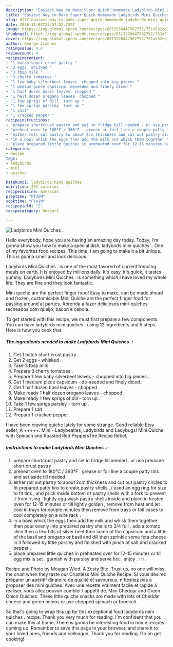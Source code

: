 ```yaml
---
description: "Easiest Way to Make Super Quick Homemade Ladybirds Mini Quiches ."
title: "Easiest Way to Make Super Quick Homemade Ladybirds Mini Quiches ."
slug: 8277-easiest-way-to-make-super-quick-homemade-ladybirds-mini-quiches
date: 2020-11-02T23:57:52.742Z
image: https://img-global.cpcdn.com/recipes/6513926447562752/751x532cq70/ladybirds-mini-quiches-recipe-main-photo.jpg
thumbnail: https://img-global.cpcdn.com/recipes/6513926447562752/751x532cq70/ladybirds-mini-quiches-recipe-main-photo.jpg
cover: https://img-global.cpcdn.com/recipes/6513926447562752/751x532cq70/ladybirds-mini-quiches-recipe-main-photo.jpg
author: George Jimenez
ratingvalue: 4.4
reviewcount: 4
recipeingredient:
- "1 batch short crust pastry "
- "2 eggs  whisked "
- "3 tbsp milk "
- "3 cherry tomatoes "
- "1 few baby silverbeet leaves  chopped into big pieces "
- "1 medium piece capsicum  deseeded and finely diced "
- "1 half dozen basil leaves  chopped "
- "1 half dozen oregano leaves  chopped "
- "1 few sprigs of dill  torn up "
- "1 few sprigs parsley  torn up "
- "1 salt"
- "1 cracked pepper "
recipeinstructions:
- "prepare shortcrust pastry and set in fridge till needed . or use premade short crust pastry ."
- "preheat oven to 180°C / 360°F . grease or foil line a couple patty tins and set aside till needed ."
- "either roll out pastry to about 2cm thickness and cut out pastry circles to fit prepared patty tins to create pastry shells , i used an egg ring for size to fit tins , and prick inside bottom of pastry shells with a fork to prevent it from rising . lightly egg wash pastry shells inside and place in heated oven for 12-15 minutes or till lightly golden , remove from heat and let cool in trays for couple minutes then remove from trays or foil cases to cool completely on a wire rack ."
- "in a bowl whisk the eggs then add the milk and whisk them together then pour evenly into prepared pastry shells to 3/4 full . add a tomato slice then a few bits of silver beet then some of the capsicum and a little of the basil and oregano or basil and dill then sprinkle some feta cheese in it followed by little parsley and finished with pinch of salt and cracked pepper ."
- "place prepared little quiches in preheated over for 12-15 minutes or till egg mix is set . garnish with parsley and serve hot . enjoy . :-) ."
categories:
- Recipe
tags:
- ladybirds
- mini
- quiches

katakunci: ladybirds mini quiches 
nutrition: 291 calories
recipecuisine: American
preptime: "PT35M"
cooktime: "PT41M"
recipeyield: "2"
recipecategory: Dessert

---
```



![Ladybirds Mini Quiches .](https://img-global.cpcdn.com/recipes/6513926447562752/751x532cq70/ladybirds-mini-quiches-recipe-main-photo.jpg)

Hello everybody, hope you are having an amazing day today. Today, I'm gonna show you how to make a special dish, ladybirds mini quiches .. One of my favorites food recipes. This time, I am going to make it a bit unique. This is gonna smell and look delicious.

Ladybirds Mini Quiches . is one of the most favored of current trending meals on earth. It is enjoyed by millions daily. It's easy, it's quick, it tastes yummy. Ladybirds Mini Quiches . is something which I have loved my whole life. They are fine and they look fantastic.

Mini quiche are the perfect finger food! Easy to make, can be made ahead and frozen, customisable Mini Quiche are the perfect finger food for passing around at parties. Aprenda a fazer deliciosos mini-quiches recheados com queijo, bacon e cebola.


To get started with this recipe, we must first prepare a few components. You can have ladybirds mini quiches . using 12 ingredients and 5 steps. Here is how you cook that.

<!--inarticleads1-->

##### The ingredients needed to make Ladybirds Mini Quiches .:

1. Get 1 batch short crust pastry .
1. Get 2 eggs - whisked .
1. Take 3 tbsp milk .
1. Prepare 3 cherry tomatoes .
1. Prepare 1 few baby silverbeet leaves - chopped into big pieces .
1. Get 1 medium piece capsicum - de-seeded and finely diced .
1. Get 1 half dozen basil leaves - chopped .
1. Make ready 1 half dozen oregano leaves - chopped .
1. Make ready 1 few sprigs of dill - torn up .
1. Take 1 few sprigs parsley - torn up .
1. Prepare 1 salt
1. Prepare 1 cracked pepper .


I have been craving quiche lately for some strange. Good reliable Etsy seller, A +++++. Mini - Ladybeatles, Ladybirds and Ladybugs! Mini Quiche with Spinach and Roasted Red PeppersThe Recipe Rebel. 

<!--inarticleads2-->

##### Instructions to make Ladybirds Mini Quiches .:

1. prepare shortcrust pastry and set in fridge till needed . or use premade short crust pastry .
1. preheat oven to 180°C / 360°F . grease or foil line a couple patty tins and set aside till needed .
1. either roll out pastry to about 2cm thickness and cut out pastry circles to fit prepared patty tins to create pastry shells , i used an egg ring for size to fit tins , and prick inside bottom of pastry shells with a fork to prevent it from rising . lightly egg wash pastry shells inside and place in heated oven for 12-15 minutes or till lightly golden , remove from heat and let cool in trays for couple minutes then remove from trays or foil cases to cool completely on a wire rack .
1. in a bowl whisk the eggs then add the milk and whisk them together then pour evenly into prepared pastry shells to 3/4 full . add a tomato slice then a few bits of silver beet then some of the capsicum and a little of the basil and oregano or basil and dill then sprinkle some feta cheese in it followed by little parsley and finished with pinch of salt and cracked pepper .
1. place prepared little quiches in preheated over for 12-15 minutes or till egg mix is set . garnish with parsley and serve hot . enjoy . :-) .


Recipe and Photo by Meagan Wied, A Zesty Bite. Trust us, no one will miss the crust when they taste our Crustless Mini Quiche Recipe. Si vous désirez préparer un apéritif dînatoire de qualité et savoureux, n&#39;hésitez pas à proposer des mini quiches. Avec une recette vraiment facile et rapide à réaliser, vous allez pouvoir combler l&#39;appétit de. Mini Cheddar and Green Onion Quiches: These little quiche snacks are made with lots of Cheddar cheese and green onions or use chopped spinach or broccoli. 

So that's going to wrap this up for this exceptional food ladybirds mini quiches . recipe. Thank you very much for reading. I'm confident that you can make this at home. There is gonna be interesting food in home recipes coming up. Remember to save this page in your browser, and share it to your loved ones, friends and colleague. Thank you for reading. Go on get cooking!
